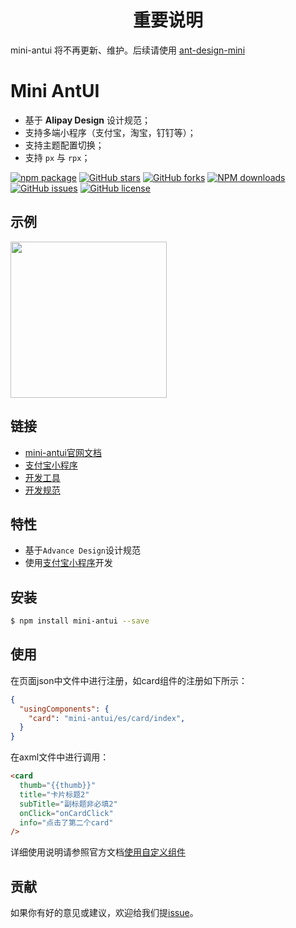 <h1 align="center">重要说明</h1>

<p> mini-antui 将不再更新、维护。后续请使用 <a href="https://github.com/ant-design/ant-design-mini">ant-design-mini</a> </p>

# Mini AntUI

* 基于 **Alipay Design** 设计规范；
* 支持多端小程序（支付宝，淘宝，钉钉等）；
* 支持主题配置切换；
* 支持 `px` 与 `rpx`；

[![npm package](https://img.shields.io/npm/v/mini-antui.svg?style=flat-square)](https://www.npmjs.com/package/mini-antui)
[![GitHub stars](https://img.shields.io/github/stars/ant-mini-program/mini-antui.svg)](https://github.com/ant-mini-program/mini-antui/stargazers)
[![GitHub forks](https://img.shields.io/github/forks/ant-mini-program/mini-antui.svg)](https://github.com/ant-mini-program/mini-antui/network/members)
[![NPM downloads](https://img.shields.io/npm/dm/mini-antui.svg?style=flat-square)](https://www.npmjs.com/package/mini-antui)
[![GitHub issues](https://img.shields.io/github/issues/ant-mini-program/mini-antui.svg)](https://github.com/ant-mini-program/mini-antui/issues)
[![GitHub license](https://img.shields.io/github/license/ant-mini-program/mini-antui.svg)](https://github.com/ant-mini-program/mini-antui/blob/master/LICENSE)

## 示例

<p align="left">
  <img width="250" src="https://gw.alipayobjects.com/mdn/miniProgram_mendian/afts/img/A*xXX3TqsZimMwfA5KoKInYQBjAQAAAQ/original">
</p>

## 链接
- [mini-antui官网文档](https://docs.alipay.com/mini/component-ext/overview-ext-common)
- [支付宝小程序](https://mini.open.alipay.com/channel/miniIndex.htm)
- [开发工具](https://docs.alipay.com/mini/ide/overview)
- [开发规范](https://github.com/ant-mini-program/mini-antui/wiki/%E5%BC%80%E5%8F%91%E8%A7%84%E8%8C%83)

## 特性

- 基于`Advance Design`设计规范
- 使用[支付宝小程序](https://mini.open.alipay.com/channel/miniIndex.htm)开发

## 安装

```bash
$ npm install mini-antui --save
```

## 使用

在页面json中文件中进行注册，如card组件的注册如下所示：

```json
{
  "usingComponents": {
    "card": "mini-antui/es/card/index",
  }
}
```

在axml文件中进行调用：
```html
<card
  thumb="{{thumb}}"
  title="卡片标题2"
  subTitle="副标题非必填2"
  onClick="onCardClick"
  info="点击了第二个card"
/>
```

详细使用说明请参照官方文档[使用自定义组件](https://docs.alipay.com/mini/framework/use-custom-component)

## 贡献

如果你有好的意见或建议，欢迎给我们提[issue](https://github.com/ant-mini-program/mini-antui/issues)。
